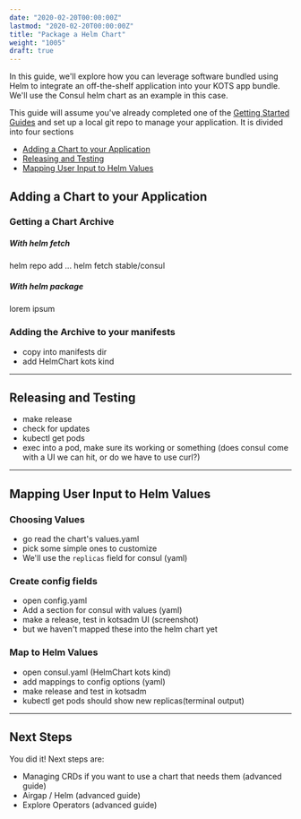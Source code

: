 ```yaml
---
date: "2020-02-20T00:00:00Z"
lastmod: "2020-02-20T00:00:00Z"
title: "Package a Helm Chart"
weight: "1005"
draft: true
---
```


In this guide, we'll explore how you can leverage software bundled using Helm to integrate an off-the-shelf application into your KOTS app bundle. We'll use the Consul helm chart as an example in this case.

This guide will assume you've already completed one of the [Getting Started Guides](/vendor/guides/#getting-started) and set up a local git repo to manage your application. It is divided into four sections

- [Adding a Chart to your Application](#adding-a-chart-to-your-application)
- [Releasing and Testing](#releasing-and-testing)
- [Mapping User Input to Helm Values](#mapping-user-input-to-helm-values)

## Adding a Chart to your Application


### Getting a Chart Archive

##### With helm fetch

helm repo add ...
helm fetch stable/consul

##### With helm package

lorem ipsum

### Adding the Archive to your manifests

- copy into manifests dir
- add HelmChart kots kind

* * *

## Releasing and Testing

- make release
- check for updates
- kubectl get pods
- exec into a pod, make sure its working or something (does consul come with a UI we can hit, or do we have to use curl?)

* * *

## Mapping User Input to Helm Values


### Choosing Values


- go read the chart's values.yaml
- pick some simple ones to customize
- We'll use the `replicas` field for consul (yaml)

### Create config fields

- open config.yaml
- Add a section for consul with values (yaml)
- make a release, test in kotsadm UI (screenshot)
- but we haven't mapped these into the helm chart yet

### Map to Helm Values

- open consul.yaml (HelmChart kots kind)
- add mappings to config options (yaml)
- make release and test in kotsadm
- kubectl get pods should show new replicas(terminal output)

* * *

## Next Steps

You did it! Next steps are:

- Managing CRDs if you want to use a chart that needs them (advanced guide)
- Airgap / Helm (advanced guide)
- Explore Operators (advanced guide)


